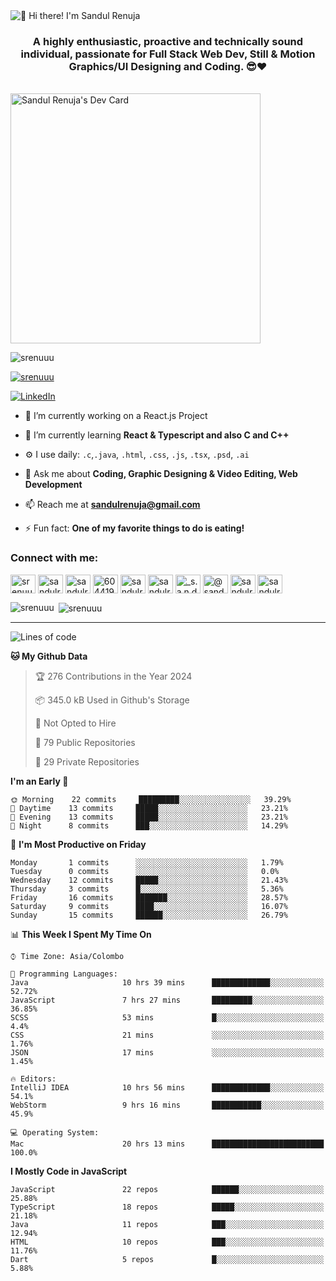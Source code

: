 <img src="https://user-images.githubusercontent.com/49369577/97047278-562d0200-1596-11eb-8a4f-656b2acf2b6a.gif" alt="👋 Hi there! I'm Sandul Renuja" title="👋 Hi there! I'm Sandul Renuja"/>
<h3 align="center">A highly enthusiastic, proactive and technically sound individual, passionate for Full Stack Web Dev, Still & Motion Graphics/UI Designing and Coding. 😎❤</h3>
<br>
<a href="https://app.daily.dev/sandulr"><img src="https://api.daily.dev/devcards/0ac820e4d7bf4fb8a52823b51c67f13e.png?r=0uy" width="400" alt="Sandul Renuja's Dev Card"/></a>
<br>
<p align="left"> <img src="https://komarev.com/ghpvc/?username=srenuuu&label=Profile%20views&color=43cc11&style=flat" alt="srenuuu" /> </p>

<p align="left"> <a href="https://github.com/ryo-ma/github-profile-trophy"><img src="https://github-profile-trophy.vercel.app/?username=srenuuu&title=Commit,PullRequest,Repository" alt="srenuuu" /></a> </p>

<p align="left">
   <a href="https://linkedin.com/in/sandulr/" target="_blank">
      <img src="https://img.shields.io/badge/-Sandul Renuja-blue?style=for-the-badge&logo=Linkedin" alt="LinkedIn">
   </a>
</p>

- 🔭 I’m currently working on a React.js Project
- 🌱 I’m currently learning **React & Typescript and also C and C++**
- ⚙️ I use daily: `.c`,`.java`, `.html`, `.css`, `.js`, `.tsx`, `.psd`, `.ai`
- 💬 Ask me about **Coding, Graphic Designing & Video Editing, Web Development**
- 📫 Reach me at **sandulrenuja@gmail.com**

- ⚡ Fun fact: **One of my favorite things to do is eating!**

<h3 align="left">Connect with me:</h3>
<p align="left">
<a href="https://dev.to/srenuuu" target="blank"><img align="center" src="https://cdn.jsdelivr.net/npm/simple-icons@3.0.1/icons/dev-dot-to.svg" alt="srenuuu" height="30" width="40" /></a>
<a href="https://twitter.com/sandulr" target="blank"><img align="center" src="https://cdn.jsdelivr.net/npm/simple-icons@3.0.1/icons/twitter.svg" alt="sandulr" height="30" width="40" /></a>
<a href="https://linkedin.com/in/sandulr" target="blank"><img align="center" src="https://cdn.jsdelivr.net/npm/simple-icons@3.0.1/icons/linkedin.svg" alt="sandulr" height="30" width="40" /></a>
<a href="https://stackoverflow.com/users/6044198" target="blank"><img align="center" src="https://cdn.jsdelivr.net/npm/simple-icons@3.0.1/icons/stackoverflow.svg" alt="6044198" height="30" width="40" /></a>
<a href="https://kaggle.com/sandulrenuja" target="blank"><img align="center" src="https://cdn.jsdelivr.net/npm/simple-icons@3.0.1/icons/kaggle.svg" alt="sandulrenuja" height="30" width="40" /></a>
<a href="https://fb.com/sandulrenuja" target="blank"><img align="center" src="https://cdn.jsdelivr.net/npm/simple-icons@3.0.1/icons/facebook.svg" alt="sandulrenuja" height="30" width="40" /></a>
<a href="https://instagram.com/_s.a.n.d.u.l_" target="blank"><img align="center" src="https://cdn.jsdelivr.net/npm/simple-icons@3.0.1/icons/instagram.svg" alt="_s.a.n.d.u.l_" height="30" width="40" /></a>
<a href="https://medium.com/@sandulrenuja" target="blank"><img align="center" src="https://cdn.jsdelivr.net/npm/simple-icons@3.0.1/icons/medium.svg" alt="@sandulrenuja" height="30" width="40" /></a>
<a href="https://www.codechef.com/users/sandulr" target="blank"><img align="center" src="https://cdn.jsdelivr.net/npm/simple-icons@3.1.0/icons/codechef.svg" alt="sandulr" height="30" width="40" /></a>
<a href="https://www.hackerrank.com/sandulrenuja" target="blank"><img align="center" src="https://cdn.jsdelivr.net/npm/simple-icons@3.0.1/icons/hackerrank.svg" alt="sandulrenuja" height="30" width="40" /></a>
</p>


<p><img align="left" src="https://github-readme-stats.vercel.app/api/top-langs?username=srenuuu&show_icons=true&locale=en&layout=compact" alt="srenuuu" /></p>

<p>&nbsp;<img align="center" src="https://github-readme-stats.vercel.app/api?username=srenuuu&show_icons=true&locale=en" alt="srenuuu" /></p>

<hr>

<!--START_SECTION:waka-->
![Lines of code](https://img.shields.io/badge/From%20Hello%20World%20I%27ve%20Written-0%20lines%20of%20code-blue)

**🐱 My Github Data** 

> 🏆 276 Contributions in the Year 2024
 > 
> 📦 345.0 kB Used in Github's Storage 
 > 
> 🚫 Not Opted to Hire
 > 
> 📜 79 Public Repositories
 > 
> 🔑 29 Private Repositories 

**I'm an Early 🐤** 

```text
🌞 Morning    22 commits     █████████░░░░░░░░░░░░░░░░   39.29% 
🌆 Daytime    13 commits     █████░░░░░░░░░░░░░░░░░░░░   23.21% 
🌃 Evening    13 commits     █████░░░░░░░░░░░░░░░░░░░░   23.21% 
🌙 Night      8 commits      ███░░░░░░░░░░░░░░░░░░░░░░   14.29%

```
📅 **I'm Most Productive on Friday** 

```text
Monday       1 commits      ░░░░░░░░░░░░░░░░░░░░░░░░░   1.79% 
Tuesday      0 commits      ░░░░░░░░░░░░░░░░░░░░░░░░░   0.0% 
Wednesday    12 commits     █████░░░░░░░░░░░░░░░░░░░░   21.43% 
Thursday     3 commits      █░░░░░░░░░░░░░░░░░░░░░░░░   5.36% 
Friday       16 commits     ███████░░░░░░░░░░░░░░░░░░   28.57% 
Saturday     9 commits      ████░░░░░░░░░░░░░░░░░░░░░   16.07% 
Sunday       15 commits     ██████░░░░░░░░░░░░░░░░░░░   26.79%

```


📊 **This Week I Spent My Time On** 

```text
⌚︎ Time Zone: Asia/Colombo

💬 Programming Languages: 
Java                     10 hrs 39 mins      █████████████░░░░░░░░░░░░   52.72% 
JavaScript               7 hrs 27 mins       █████████░░░░░░░░░░░░░░░░   36.85% 
SCSS                     53 mins             █░░░░░░░░░░░░░░░░░░░░░░░░   4.4% 
CSS                      21 mins             ░░░░░░░░░░░░░░░░░░░░░░░░░   1.76% 
JSON                     17 mins             ░░░░░░░░░░░░░░░░░░░░░░░░░   1.45%

🔥 Editors: 
IntelliJ IDEA            10 hrs 56 mins      █████████████░░░░░░░░░░░░   54.1% 
WebStorm                 9 hrs 16 mins       ███████████░░░░░░░░░░░░░░   45.9%

💻 Operating System: 
Mac                      20 hrs 13 mins      █████████████████████████   100.0%

```

**I Mostly Code in JavaScript** 

```text
JavaScript               22 repos            ██████░░░░░░░░░░░░░░░░░░░   25.88% 
TypeScript               18 repos            █████░░░░░░░░░░░░░░░░░░░░   21.18% 
Java                     11 repos            ███░░░░░░░░░░░░░░░░░░░░░░   12.94% 
HTML                     10 repos            ███░░░░░░░░░░░░░░░░░░░░░░   11.76% 
Dart                     5 repos             █░░░░░░░░░░░░░░░░░░░░░░░░   5.88%

```



<!--END_SECTION:waka-->
